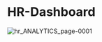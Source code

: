 # HR-Dashboard

![hr_ANALYTICS_page-0001](https://github.com/user-attachments/assets/1e53b293-2efb-4b31-b16f-055e6747f5e3)
